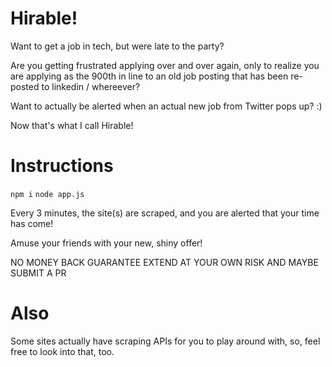 # Hirable!

Want to get a job in tech, but were late to the party?

Are you getting frustrated applying over and over again, only
to realize you are applying as the 900th in line to an old
job posting that has been re-posted to linkedin / whereever?

Want to actually be alerted when an actual new job from Twitter
pops up? :)

Now that's what I call Hirable!

# Instructions

`npm i`
`node app.js`

Every 3 minutes, the site(s) are scraped, and you are alerted
that your time has come! 

Amuse your friends with your new, shiny offer! 

NO MONEY BACK GUARANTEE
EXTEND AT YOUR OWN RISK
AND MAYBE SUBMIT A PR

# Also

Some sites actually have scraping APIs for you to play around 
with, so, feel free to look into that, too. 